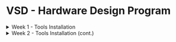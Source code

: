 # VSD - Hardware Design Program
<details>
<summary>Week 1 - Tools Installation </summary>

## Ubuntu 22.04.5 LTS installation in a VirtualBox Machine
<img alt="VBox" src="/images/OracleVBox-tamurae.png">

## Tools installation

### [Yosys](https://yosyshq.net/yosys/)
```
$ sudo apt update
$ sudo apt upgrade
$ sudo apt install build-essential clang bison flex \
    libreadline-dev gawk tcl-dev libffi-dev git \
    graphviz xdot pkg-config python3 libboost-system-dev \OpenSTA
    libboost-python-dev libboost-filesystem-dev zlib1g-dev
$ git clone https://github.com/YosysHQ/yosys.git
$ cd yosys
$ git submodule update --init
$ make config-gcc
$ make OpenSTA
$ sudo make installOpenSTA
```
<img alt="Yosys" src="/images/yosys.png">

### [Icarus Verilog (iverilog)](https://github.com/steveicarus/iverilog?tab=readme-ov-file#the-icarus-verilog-compilation-system)
```
$ sudo apt install iverilog
```
<img alt="Yosys" src="/images/iverilog.png">

### [GTKWave](https://github.com/gtkwave/gtkwave?tab=readme-ov-file#gtkwave)
```
$ sudo apt install gtkwaveOpenSTA
```
<img alt="Yosys" src="/images/GTKWave.png">

### [OpenSTA](https://github.com/The-OpenROAD-Project/OpenSTA?tab=readme-ov-file#static-timing-analysis)
```
$ sudo apt install cmake swig
$ sudo apt install libeigen3-dev tcl-tclreadline
$ tar xvfz cudd-3.0.0.tar.gz
$ cd cudd-3.0.0
$ ./configure --prefix=/usr/local
$ make
$ sudo make install
$ git clone https://github.com/parallaxsw/OpenSTA.git
$ cd OpenSTA
$ mkdir build
$ cmake -DCUDD_DIR=/usr/local/ .
$ make
$ sudo make install
```
<img alt="OpenSTA" src="/images/OpenSTA.png">
</details>

<details>
	<summary>Week 2 - Tools Installation (cont.) </summary>

### [ngspice](https://ngspice.sourceforge.io/)
```
$ tar -zxvf ngspice-44.2.tar.gz
$ cd ngspice-44.2
$ mkdir release
$ cd release
$ ../configure  --with-x --with-readline=yes --disable-debug
$ make
$ sudo make installcurl -fsSL https://download.docker.com/linux/ubuntu/gpg | sudo gpg --dearmor -o /usr/share/keyrings/docker-archive-keyring.gpg
```
<img alt="OpenSTA" src="/images/ngspice.png">

### [Magic VLSI](http://opencircuitdesign.com/magic/)
```
$ sudo apt install m4 tcsh csh tcl-dev tk-dev libx11-dev \
    libcairo2-dev mesa-common-dev libglu1-mesa-dev libncurses-dev
$ git clone https://github.com/RTimothyEdwards/magic
$ cd magic
$ ./configure
$ make
$ sudo make install
```
<img alt="OpenSTA" src="/images/magic.png">

### [OpenLane](https://github.com/The-OpenROAD-Project/OpenLane)
```
$ sudo apt install python3-venv python3-pip
$ sudo apt install apt-transport-https ca-certificates curl software-properties-common
$ curl -fsSL https://download.docker.com/linux/ubuntu/gpg | sudo gpg --dearmor -o /usr/share/keyrings/docker-archive-keyring.gpg
$ echo "deb [arch=amd64 signed-by=/usr/share/keyrings/docker-archive-keyring.gpg] https://download.docker.com/linux/ubuntu $(lsb_release -cs) stable" | sudo tee /etc/apt/sources.list.d/docker.list > /dev/null
$ 
```

</details>
